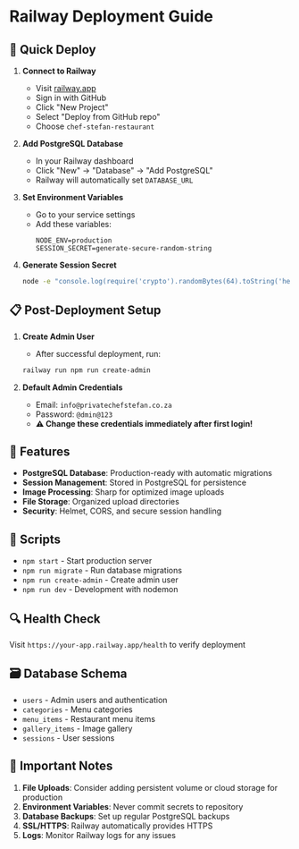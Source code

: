 # Railway Deployment Guide

## 🚀 Quick Deploy

1. **Connect to Railway**
   - Visit [railway.app](https://railway.app)
   - Sign in with GitHub
   - Click "New Project"
   - Select "Deploy from GitHub repo"
   - Choose `chef-stefan-restaurant`

2. **Add PostgreSQL Database**
   - In your Railway dashboard
   - Click "New" → "Database" → "Add PostgreSQL"
   - Railway will automatically set `DATABASE_URL`

3. **Set Environment Variables**
   - Go to your service settings
   - Add these variables:
     ```
     NODE_ENV=production
     SESSION_SECRET=generate-secure-random-string
     ```

4. **Generate Session Secret**
   ```bash
   node -e "console.log(require('crypto').randomBytes(64).toString('hex'))"
   ```

## 📋 Post-Deployment Setup

1. **Create Admin User**
   - After successful deployment, run:
   ```bash
   railway run npm run create-admin
   ```

2. **Default Admin Credentials**
   - Email: `info@privatechefstefan.co.za`
   - Password: `@dmin@123`
   - **⚠️ Change these credentials immediately after first login!**

## 🔧 Features

- **PostgreSQL Database**: Production-ready with automatic migrations
- **Session Management**: Stored in PostgreSQL for persistence
- **Image Processing**: Sharp for optimized image uploads
- **File Storage**: Organized upload directories
- **Security**: Helmet, CORS, and secure session handling

## 📝 Scripts

- `npm start` - Start production server
- `npm run migrate` - Run database migrations
- `npm run create-admin` - Create admin user
- `npm run dev` - Development with nodemon

## 🔍 Health Check

Visit `https://your-app.railway.app/health` to verify deployment

## 🗃️ Database Schema

- `users` - Admin users and authentication
- `categories` - Menu categories
- `menu_items` - Restaurant menu items
- `gallery_items` - Image gallery
- `sessions` - User sessions

## 🚨 Important Notes

1. **File Uploads**: Consider adding persistent volume or cloud storage for production
2. **Environment Variables**: Never commit secrets to repository
3. **Database Backups**: Set up regular PostgreSQL backups
4. **SSL/HTTPS**: Railway automatically provides HTTPS
5. **Logs**: Monitor Railway logs for any issues